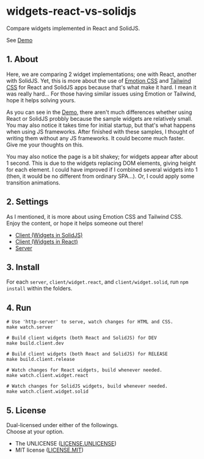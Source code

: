 # widgets-react-vs-solidjs

Compare widgets implemented in React and SolidJS.

See [Demo](https://tokyo800.jp/mina/widgets-react-vs-solidjs/)

## 1. About

Here, we are comparing 2 widget implementations; one with React, another with SolidJS.
Yet, this is more about the use of [Emotion CSS](https://emotion.sh/docs/introduction)
and [Tailwind CSS](https://tailwindcss.com/docs/installation) for React and SolidJS apps
because that's what make it hard. I mean it was really hard...
For those having similar issues using Emotion or Tailwind, hope it helps solving yours.

As you can see in the [Demo](https://tokyo800.jp/mina/widgets-react-vs-solidjs/),
there aren't much differences whether using React or SolidJS
probbly because the sample widgets are relatively small.
You may also notice it takes time for initial startup,
but that's what happens when using JS frameworks.
After finished with these samples,
I thought of writing them without any JS frameworks.
It could become much faster.  
Give me your thoughts on this.

You may also notice the page is a bit shakey;
for widgets appear after about 1 second.
This is due to the widgets replacing DOM elements, giving height for each element.
I could have improved if I combined several widgets into 1
(then, it would be no different from ordinary SPA...).
Or, I could apply some transition animations.

## 2. Settings

As I mentioned, it is more about using Emotion CSS and Tailwind CSS.  
Enjoy the content, or hope it helps someone out there!

- [Client (Widgets in SolidJS)](client/widget.solid/)
- [Client (Widgets in React)](client/widget.react/)
- [Server](server/)

## 3. Install

For each `server`, `client/widget.react`, and `client/widget.solid`, run `npm install` within the folders.

## 4. Run

```shell
# Use 'http-server' to serve, watch changes for HTML and CSS.
make watch.server

# Build client widgets (both React and SolidJS) for DEV
make build.client.dev

# Build client widgets (both React and SolidJS) for RELEASE
make build.client.release

# Watch changes for React widgets, build whenever needed.
make watch.client.widget.react

# Watch changes for SolidJS widgets, build whenever needed.
make watch.client.widget.solid
```

## 5. License

Dual-licensed under either of the followings.  
Choose at your option.

- The UNLICENSE ([LICENSE.UNLICENSE](LICENSE.UNLICENSE))
- MIT license ([LICENSE.MIT](LICENSE.MIT))
